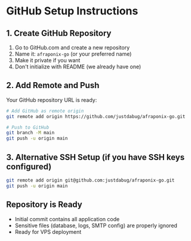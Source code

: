# GitHub Setup Instructions

## 1. Create GitHub Repository
1. Go to GitHub.com and create a new repository
2. Name it: `afraponix-go` (or your preferred name)
3. Make it private if you want
4. Don't initialize with README (we already have one)

## 2. Add Remote and Push
Your GitHub repository URL is ready:

```bash
# Add GitHub as remote origin
git remote add origin https://github.com/justdabug/afraponix-go.git

# Push to GitHub
git branch -M main
git push -u origin main
```

## 3. Alternative SSH Setup (if you have SSH keys configured)
```bash
git remote add origin git@github.com:justdabug/afraponix-go.git
git push -u origin main
```

## Repository is Ready
- Initial commit contains all application code
- Sensitive files (database, logs, SMTP config) are properly ignored
- Ready for VPS deployment